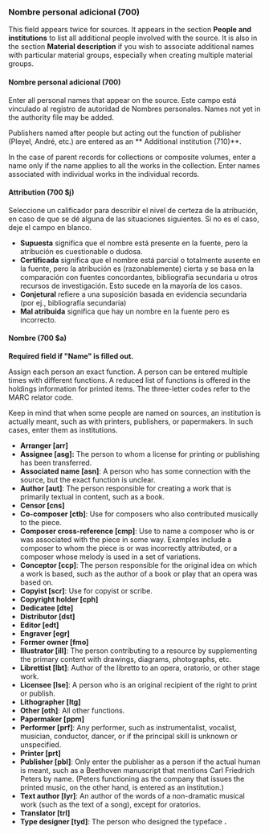 ### Nombre personal adicional (700)

This field appears twice for sources. It appears in the section **People and institutions** to list all additional people involved with the source. It is also in the section **Material description** if you wish to associate additional names with particular material groups, especially when creating multiple material groups.

#### Nombre personal adicional (700)

Enter all personal names that appear on the source. Este campo está vinculado al registro de autoridad de Nombres personales. Names not yet in the authority file may be added.

Publishers named after people but acting out the function of publisher (Pleyel, André, etc.) are entered as an ** Additional institution (710)**.

In the case of parent records for collections or composite volumes, enter a name only if the name applies to all the works in the collection. Enter names associated with individual works in the individual records.

#### Attribution (700 $j)

Seleccione un calificador para describir el nivel de certeza de la atribución, en caso de que se dé alguna de las situaciones siguientes. Si no es el caso, deje el campo en blanco.

- **Supuesta** significa que el nombre está presente en la fuente, pero la atribución es cuestionable o dudosa.
- **Certificada** significa que el nombre está parcial o totalmente ausente en la fuente, pero la atribución es (razonablemente) cierta y se basa en la comparación con fuentes concordantes, bibliografía secundaria u otros recursos de investigación. Esto sucede en la mayoría de los casos.
- **Conjetural** refiere a una suposición basada en evidencia secundaria (por ej., bibliografía secundaria)
- **Mal atribuida** significa que hay un nombre en la fuente pero es incorrecto.

#### Nombre (700 $a)

**Required field if "Name" is filled out.**

Assign each person an exact function. A person can be entered multiple times with different functions. A reduced list of functions is offered in the holdings information for printed items. The three-letter codes refer to the MARC relator code.

Keep in mind that when some people are named on sources, an institution is actually meant, such as with printers, publishers, or papermakers. In such cases, enter them as institutions.

- **Arranger [arr]**
- **Assignee [asg]:** The person to whom a license for printing or publishing has been transferred.
- **Associated name [asn]**: A person who has some connection with the source, but the exact function is unclear.
- **Author [aut]**: The person responsible for creating a work that is primarily textual in content, such as a book.
- **Censor [cns]**
- **Co-composer [ctb]**: Use for composers who also contributed musically to the piece.
- **Composer cross-reference [cmp]**: Use to name a composer who is or was associated with the piece in some way. Examples include a composer to whom the piece is or was incorrectly attributed, or a composer whose melody is used in a set of variations.
- **Conceptor [ccp]**: The person responsible for the original idea on which a work is based, such as the author of a book or play that an opera was based on.
- **Copyist [scr]**: Use for copyist or scribe.
- **Copyright holder [cph]**
- **Dedicatee [dte]**
- **Distributor [dst]**
- **Editor [edt]**
- **Engraver [egr]**
- **Former owner [fmo]**
- **Illustrator [ill]**: The person contributing to a resource by supplementing the primary content with drawings, diagrams, photographs, etc.
- **Librettist [lbt]**: Author of the libretto to an opera, oratorio, or other stage work.
- **Licensee [lse]**: A person who is an original recipient of the right to print or publish.
- **Lithographer [ltg]**
- **Other [oth]**: All other functions.
- **Papermaker [ppm]**
- **Performer [prf]**: Any performer, such as instrumentalist, vocalist, musician, conductor, dancer, or if the principal skill is unknown or unspecified.
- **Printer [prt]**
- **Publisher [pbl]**: Only enter the publisher as a person if the actual human is meant, such as a Beethoven manuscript that mentions Carl Friedrich Peters by name. (Peters functioning as the company that issues the printed music, on the other hand, is entered as an institution.)
- **Text author [lyr]**: An author of the words of a non-dramatic musical work (such as the text of a song), except for oratorios.
- **Translator [trl]**
- **Type designer [tyd]**: The person who designed the typeface **.**
